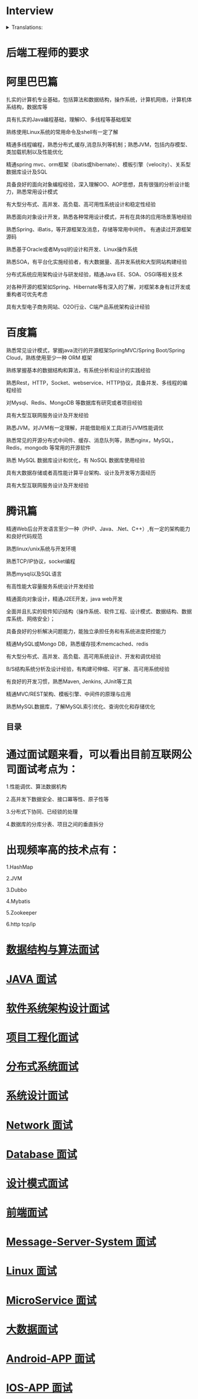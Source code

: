 # Interview

<details>
<summary>Translations:</summary>

- [中文版本](translations/README-cn.md)
- [Tiếng Việt - Vietnamese](translations/README-vi.md)
- [Español](translations/README-es.md)
- [Português Brasileiro](translations/README-ptbr.md)

</details>

#  后端工程师的要求

# 阿里巴巴篇

扎实的计算机专业基础，包括算法和数据结构，操作系统，计算机网络，计算机体系结构，数据库等

具有扎实的Java编程基础，理解IO、多线程等基础框架

熟练使用Linux系统的常用命令及shell有一定了解

精通多线程编程，熟悉分布式,缓存,消息队列等机制；熟悉JVM，包括内存模型、类加载机制以及性能优化

精通spring mvc、orm框架（ibatis或hibernate）、模板引擎（velocity）、关系型数据库设计及SQL

具备良好的面向对象编程经验，深入理解OO、AOP思想，具有很强的分析设计能力，熟悉常用设计模式

有大型分布式、高并发、高负载、高可用性系统设计和稳定性经验

熟悉面向对象设计开发，熟悉各种常用设计模式，并有在具体的应用场景落地经验

熟悉Spring、iBatis，等开源框架及消息，存储等常用中间件。 有通读过开源框架源码

熟悉基于Oracle或者Mysql的设计和开发、Linux操作系统

熟悉SOA，有平台化实施经验者，有大数据量、高并发系统和大型网站构建经验

分布式系统应用架构设计与研发经验，精通Java EE、SOA、OSGI等相关技术

对各种开源的框架如Spring、Hibernate等有深入的了解，对框架本身有过开发或重构者可优先考虑

具有大型电子商务网站、O2O行业、C端产品系统架构设计经验

# 百度篇

熟悉常见设计模式，掌握java流行的开源框架SpringMVC/Spring Boot/Spring Cloud，熟练使用至少一种 ORM 框架

熟练掌握基本的数据结构和算法，有系统分析和设计的实践经验

熟悉Rest，HTTP，Socket、webservice、HTTP协议，具备并发、多线程的编程经验

对Mysql、Redis、MongoDB 等数据库有研究或者项目经验

具有大型互联网服务设计及开发经验

熟悉JVM，对JVM有一定理解，并能借助相关工具进行JVM性能调优

熟悉常见的开源分布式中间件、缓存、消息队列等，熟悉nginx，MySQL，Redis，mongodb 等常用的开源软件

熟悉 MySQL 数据库设计和优化，有 NoSQL 数据库使用经验

具有大数据存储或者高性能计算平台架构、设计及开发等方面经历

具有大型互联网服务设计及开发经验

# 腾讯篇

精通Web后台开发语言至少一种（PHP、Java、.Net、C++）,有一定的架构能力和良好代码规范

熟悉linux/unix系统与开发环境

熟悉TCP/IP协议，socket编程

熟悉mysql以及SQL语言

有高性能大容量服务系统设计开发经验

精通面向对象设计，精通J2EE开发，java web开发

全面并且扎实的软件知识结构（操作系统、软件工程、设计模式、数据结构、数据库系统、网络安全）；

具备良好的分析解决问题能力，能独立承担任务和有系统进度把控能力

精通MySQL或Mongo DB，熟悉缓存技术memcached、redis

有大型分布式、高并发、高负载、高可用系统设计、开发和调优经验

B/S结构系统分析及设计经验，有构建可伸缩、可扩展、高可用系统经验

有良好的开发习惯，熟悉Maven, Jenkins, JUnit等工具

精通MVC/REST架构、模板引擎、中间件的原理与应用

熟悉MySQL数据库，了解MySQL索引优化、查询优化和存储优化



目录
---
# 通过面试题来看，可以看出目前互联网公司面试考点为：

1.性能调优、算法数据机构

2.高并发下数据安全、接口冪等性、原子性等

3.分布式下协同、已经锁的处理

4.数据库的分库分表、项目之间的垂直拆分

# 出现频率高的技术点有：

1.HashMap

2.JVM

3.Dubbo

4.Mybatis

5.Zookeeper

6.http tcp/ip



# [数据结构与算法面试](https://github.com/stevenli91748/Data-Structure-and-Algorithmic/blob/master/README.md)

# [JAVA 面试](https://github.com/stevenli91748/JAVA-Architecture/tree/master/Interview)

# [软件系统架构设计面试](https://github.com/stevenli91748/Software-Architecture-Design/tree/master/Interview)

# [项目工程化面试](https://github.com/stevenli91748/Engineering-special/blob/master/Interview.md)

# [分布式系统面试](https://github.com/stevenli91748/Distributed-System/tree/master/Interview)

# [系统设计面试](https://github.com/stevenli91748/System-Design/blob/master/Interview.md)

# [Network 面试](https://github.com/stevenli91748/Network/blob/master/Interview.md)

# [Database 面试](https://github.com/stevenli91748/Database/blob/master/Interview.md)

# [设计模式面试](https://github.com/stevenli91748/Design-Patterns/blob/master/Interview.md)

# [前端面试](https://github.com/stevenli91748/Frontend/blob/master/Interview.md)

# [Message-Server-System 面试](https://github.com/stevenli91748/Message-Server-System/blob/master/Interview.md)

# [Linux 面试](https://github.com/stevenli91748/Linux/blob/master/interview.md)

# [MicroService 面试](https://github.com/stevenli91748/MicroService/blob/master/interview.md)

# [大数据面试](https://github.com/stevenli91748/Big-Data/blob/master/interview.md)

# [Android-APP 面试](https://github.com/stevenli91748/Android-APP/blob/master/interview.md)

# [IOS-APP 面试](https://github.com/stevenli91748/IOS-APP/blob/master/interview.md)
